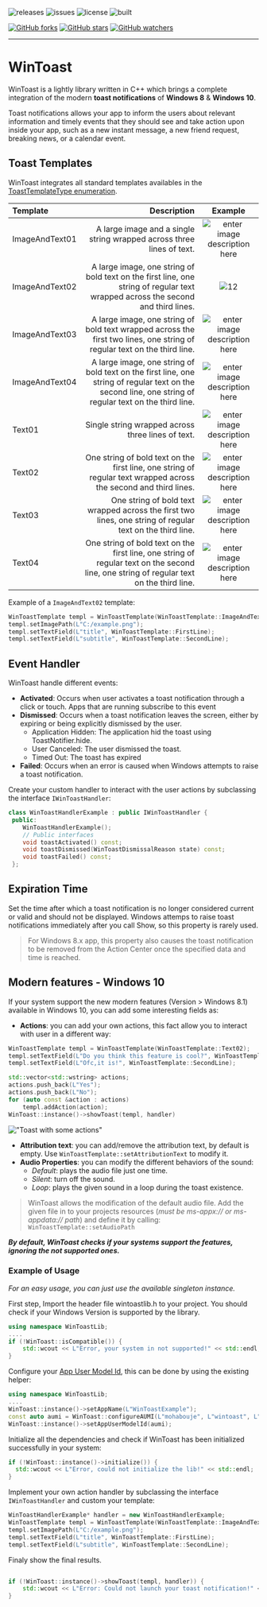 ![releases](https://img.shields.io/github/tag/mohabouje/WinToast.svg)
![issues](https://img.shields.io/github/issues/mohabouje/WinToast.svg)
![license](https://img.shields.io/github/license/mohabouje/WinToast.svg)
![built](https://img.shields.io/badge/built%20with-MVSC-6f62ba.svg)

[![GitHub forks](https://img.shields.io/github/forks/mohabouje/WinToast.svg?style=social&label=Fork)]()
[![GitHub stars](https://img.shields.io/github/stars/mohabouje/WinToast.svg?style=social&label=Star)]()
[![GitHub watchers](https://img.shields.io/github/watchers/mohabouje/WinToast.svg?style=social&label=Watch)]()

***

WinToast
===================

WinToast is a lightly library written in C++ which brings a complete integration of the modern **toast notifications** of **Windows 8** &  **Windows 10**. 

Toast notifications allows your app to inform the users about relevant information and timely events that they should see and take action upon inside your app, such as a new instant message, a new friend request, breaking news, or a calendar event. 

## Toast Templates

WinToast integrates all standard templates availables in the [ToastTemplateType enumeration](https://msdn.microsoft.com/en-us/library/windows/apps/br208660.aspx).

| Template     | Description | Example   |
| :------- | ----: | :---: |
| ImageAndText01 | A large image and a single string wrapped across three lines of text. |  ![enter image description here](https://i-msdn.sec.s-msft.com/dynimg/IC601606.png)   |
| ImageAndText02   | A large image, one string of bold text on the first line, one string of regular text wrapped across the second and third lines.   |  ![12](https://i-msdn.sec.s-msft.com/dynimg/IC601607.png)   |
| ImageAndText03 | A large image, one string of bold text wrapped across the first two lines, one string of regular text on the third line. | ![enter image description here](https://i-msdn.sec.s-msft.com/dynimg/IC601608.png) |
| ImageAndText04 |    A large image, one string of bold text on the first line, one string of regular text on the second line, one string of regular text on the third line.     | ![enter image description here](https://i-msdn.sec.s-msft.com/dynimg/IC601609.png)  |
| Text01 | Single string wrapped across three lines of text. | ![enter image description here](https://i-msdn.sec.s-msft.com/dynimg/IC601602.png)|
| Text02   | One string of bold text on the first line, one string of regular text wrapped across the second and third lines.   |  ![enter image description here](https://i-msdn.sec.s-msft.com/dynimg/IC601603.png) |
| Text03 | One string of bold text wrapped across the first two lines, one string of regular text on the third line. | ![enter image description here](https://i-msdn.sec.s-msft.com/dynimg/IC601604.png)|
| Text04 |   One string of bold text on the first line, one string of regular text on the second line, one string of regular text on the third line.     | ![enter image description here](https://i-msdn.sec.s-msft.com/dynimg/IC601605.png) |

Example of a `ImageAndText02` template:

```cpp
WinToastTemplate templ = WinToastTemplate(WinToastTemplate::ImageAndText02);
templ.setImagePath(L"C:/example.png");
templ.setTextField(L"title", WinToastTemplate::FirstLine);
templ.setTextField(L"subtitle", WinToastTemplate::SecondLine);
 ```  

## Event Handler

WinToast handle different events:

 - **Activated**: Occurs when user activates a toast notification through a click or touch. Apps that are running subscribe to this event
 - **Dismissed**: Occurs when a toast notification leaves the screen, either by expiring or being explicitly dismissed by the user. 
	* Application Hidden:  The application hid the toast using ToastNotifier.hide.
	* User Canceled: The user dismissed the toast.
	* Timed Out: The toast has expired
 - **Failed**: Occurs when an error is caused when Windows attempts to raise a toast notification.

Create your custom handler to interact with the user actions by subclassing the interface `IWinToastHandler`:

```cpp
class WinToastHandlerExample : public IWinToastHandler {
 public:
	WinToastHandlerExample(); 
	// Public interfaces
	void toastActivated() const;
	void toastDismissed(WinToastDismissalReason state) const;
	void toastFailed() const;
 };
 ```  
 ## Expiration Time
 
Set the time after which a toast notification is no longer considered current or valid and should not be displayed. Windows attemps to raise toast notifications immediately after you call Show, so this property is rarely used. 
 
> For Windows 8.x app, this property also causes the toast notification to be removed from the
> Action Center once the specified data and time is reached.

 
 ## Modern features - Windows 10

If your system support the new modern features (Version > Windows 8.1) available in Windows 10,  you can add some interesting fields as:

 - **Actions**: you can add your own actions, this fact allow you to interact with user in a different way:

```cpp
WinToastTemplate templ = WinToastTemplate(WinToastTemplate::Text02);
templ.setTextField(L"Do you think this feature is cool?", WinToastTemplate::FirstLine);
templ.setTextField(L"Ofc,it is!", WinToastTemplate::SecondLine);

std::vector<std::wstring> actions;
actions.push_back(L"Yes");
actions.push_back(L"No");
for (auto const &action : actions)	
    templ.addAction(action);
WinToast::instance()->showToast(templ, handler) 
 ```  

!["Toast with some actions"](https://lh3.googleusercontent.com/uJE_H0aBisOZ-9GynEWgA7Hha8tHEI-i0aHrFuOFDBsPSD-IJ-qEN0Y7XY4VI5hp_5MQ9xjWbFcm)
 - **Attribution text**: you can add/remove the attribution text, by default is empty.  Use `WinToastTemplate::setAttributionText` to modify it.
 - **Audio Properties**: you can modify the different behaviors of the sound:
	 - *Default*: plays the audio file just one time.
	 - *Silent*: turn off the sound.
	 - *Loop*: plays the given sound in a loop during the toast existence.

> WinToast allows the modification of the default audio file. Add 
> the given file in to your projects resources (*must be ms-appx:// or
> ms-appdata:// path*) and define it by calling: `WinToastTemplate::setAudioPath`

***By default, WinToast checks if your systems support the features, ignoring the not supported ones.***
 

### Example of Usage

*For an easy usage,  you can just use the available singleton instance.* 

First step, Import the header file wintoastlib.h to your project. You should check if your Windows Version is supported by the library.

```cpp
using namespace WinToastLib;
....
if (!WinToast::isCompatible()) {
    std::wcout << L"Error, your system in not supported!" << std::endl;
}
```

 Configure your [App User Model Id](https://msdn.microsoft.com/en-us/library/windows/desktop/dd378459%28v=vs.85%29.aspx), this can be done by using the existing helper:

```cpp        
using namespace WinToastLib;
....
WinToast::instance()->setAppName(L"WinToastExample");
const auto aumi = WinToast::configureAUMI(L"mohabouje", L"wintoast", L"wintoastexample", L"20161006");
WinToast::instance()->setAppUserModelId(aumi);	
```	
Initialize all the dependencies and check if WinToast has been initialized successfully in your system:

```cpp		
if (!WinToast::instance()->initialize()) {
  std::wcout << L"Error, could not initialize the lib!" << std::endl;
}
```
    
Implement your own action handler by subclassing the interface `IWinToastHandler` and custom your template:

```cpp
WinToastHandlerExample* handler = new WinToastHandlerExample;
WinToastTemplate templ = WinToastTemplate(WinToastTemplate::ImageAndText02);
templ.setImagePath(L"C:/example.png");
templ.setTextField(L"title", WinToastTemplate::FirstLine);
templ.setTextField(L"subtitle", WinToastTemplate::SecondLine);
 ```   

Finaly show the final results.

```cpp

if (!WinToast::instance()->showToast(templ, handler)) {
    std::wcout << L"Error: Could not launch your toast notification!" << std::endl;
}
 ```   






